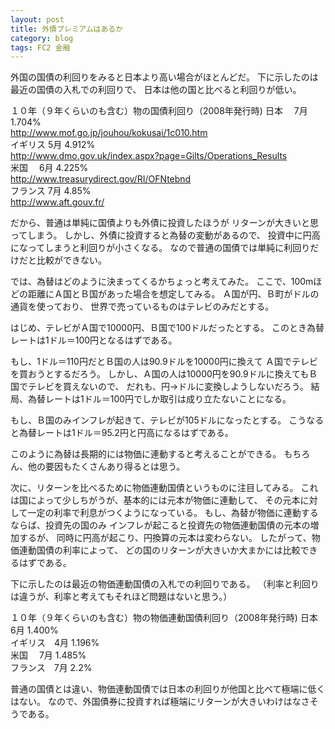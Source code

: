 ```yaml
---
layout: post
title: 外債プレミアムはあるか
category: blog
tags: FC2 金融
---
```



外国の国債の利回りをみると日本より高い場合がほとんどだ。
下に示したのは最近の国債の入札での利回りで、
日本は他の国と比べると利回りが低い。

１０年（９年くらいのも含む）物の国債利回り（2008年発行時)
日本　   7月  1.704%  
http://www.mof.go.jp/jouhou/kokusai/1c010.htm  
イギリス 5月  4.912%  
http://www.dmo.gov.uk/index.aspx?page=Gilts/Operations_Results  
米国　   6月  4.225%  
http://www.treasurydirect.gov/RI/OFNtebnd  
フランス 7月  4.85%  
http://www.aft.gouv.fr/  

だから、普通は単純に国債よりも外債に投資したほうが
リターンが大きいと思ってしまう。
しかし、外債に投資すると為替の変動があるので、
投資中に円高になってしまうと利回りが小さくなる。
なので普通の国債では単純に利回りだけだと比較ができない。

では、為替はどのように決まってくるかちょっと考えてみた。
ここで、100mほどの距離にＡ国とＢ国があった場合を想定してみる。
Ａ国が円、Ｂ町がドルの通貨を使っており、
世界で売っているものはテレビのみだとする。

はじめ、テレビがＡ国で10000円、Ｂ国で100ドルだったとする。
このとき為替レートは1ドル＝100円となるはずである。

もし、1ドル＝110円だとＢ国の人は90.9ドルを10000円に換えて
Ａ国でテレビを買おうとするだろう。
しかし、Ａ国の人は10000円を90.9ドルに換えてもＢ国でテレビを買えないので、
だれも、円→ドルに変換しようしないだろう。
結局、為替レートは1ドル＝100円でしか取引は成り立たないことになる。

もし、Ｂ国のみインフレが起きて、テレビが105ドルになったとする。
こうなると為替レートは1ドル＝95.2円と円高になるはずである。

このように為替は長期的には物価に連動すると考えることができる。
もちろん、他の要因もたくさんあり得るとは思う。

次に、リターンを比べるために物価連動国債というものに注目してみる。
これは国によって少しちがうが、基本的には元本が物価に連動して、
その元本に対して一定の利率で利息がつくようになっている。
もし、為替が物価に連動するならば、投資先の国のみ
インフレが起こると投資先の物価連動国債の元本の増加するが、
同時に円高が起こり、円換算の元本は変わらない。
したがって、物価連動国債の利率によって、
どの国のリターンが大きいか大まかには比較できるはずである。

下に示したのは最近の物価連動国債の入札での利回りである。
（利率と利回りは違うが、利率と考えてもそれほど問題はないと思う。）

１０年（９年くらいのも含む）物の物価連動国債利回り（2008年発行時)
日本　    6月  1.400%   
イギリス　4月  1.196%  
米国　    7月  1.485%  
フランス　7月  2.2%  

普通の国債とは違い、物価連動国債では日本の利回りが他国と比べて極端に低くはない。
なので、外国債券に投資すれば極端にリターンが大きいわけはなさそうである。

